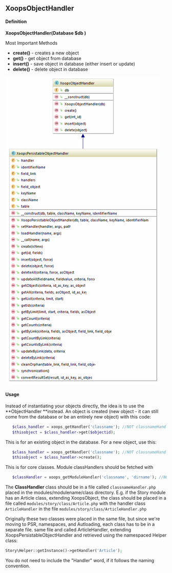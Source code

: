 ## XoopsObjectHandler 

#### Definition
**XoopsObjectHandler(Database $db )**

Most Important Methods
*   **create()** - creates a new object
*   **get()** - get object from database
*   **insert()** - save object in database (either insert or update)
*   **delete()** - delete object in database

![](../../assets/ClassUML/XoopsPersistableObjectHandler.png)

#### Usage
Instead of instantiating your objects directly, the idea is to use the **ObjectHandler **instead. An object is created (new object - it can still come from the database or be an entirely new object) with this code:
```php
   $class_handler = xoops_getHandler('classname'); //NOT classnameHandler
   $thisobject = $class_handler->get($objectid);
```

This is for an existing object in the database. For a new object, use this:
```php
   $class_handler = xoops_getHandler('classname'); //NOT classnameHandler
   $thisobject = $class_handler->create();
```

This is for core classes. Module classHandlers should be fetched with
```php
   $classHandler = xoops_getModuleHandler('classname', 'dirname'); //NOT classnameHandler
```

The **ClassHandler** class should be in a file called ```classnameHandler.php``` placed in the modules/modulename/class directory. E.g. if the Story module has an Article class, extending XoopsObject, the class should be placed in a file called ```modules/story/class/Article.php``` with the handler class ```ArticleHandler``` in the file ```modules/story/class/ArticleHandler.php```

Originally these two classes were placed in the same file, but since we're moving to PSR, namespaces, and Autloading, each class has to be in a separate file.
same file and called ArticleHandler, extending XoopsPersistableObjectHandler and retrieved using the namespaced Helper class:
```php
Story\Helper::getInstance()->getHandler('Article');
```

You do not need to include the "Handler" word, if it follows the naming convention.
